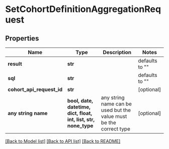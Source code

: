 # SetCohortDefinitionAggregationRequest


## Properties
Name | Type | Description | Notes
------------ | ------------- | ------------- | -------------
**result** | **str** |  | defaults to ""
**sql** | **str** |  | defaults to ""
**cohort_api_request_id** | **str** |  | [optional] 
**any string name** | **bool, date, datetime, dict, float, int, list, str, none_type** | any string name can be used but the value must be the correct type | [optional]

[[Back to Model list]](../README.md#documentation-for-models) [[Back to API list]](../README.md#documentation-for-api-endpoints) [[Back to README]](../README.md)


